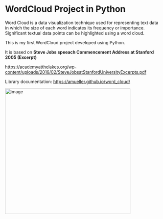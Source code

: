 # WordCloud Project in Python

Word Cloud is a data visualization technique used for representing text data in which the size of each word indicates its frequency or importance. Significant textual data points can be highlighted using a word cloud.

This is my first WordCloud project developed using Python.

It is based on **Steve Jobs speeach Commencement Address at Stanford 2005 (Excerpt)**

https://academyatthelakes.org/wp-content/uploads/2016/02/SteveJobsatStanfordUniversityExcerpts.pdf

Library documentation: https://amueller.github.io/word_cloud/

<img width="409" alt="image" src="https://github.com/AnriiGegliuk/Word_Cloud-Project_in_Python/assets/120349975/1a0f9139-a3ba-4f11-82d0-767a42d2b937">


